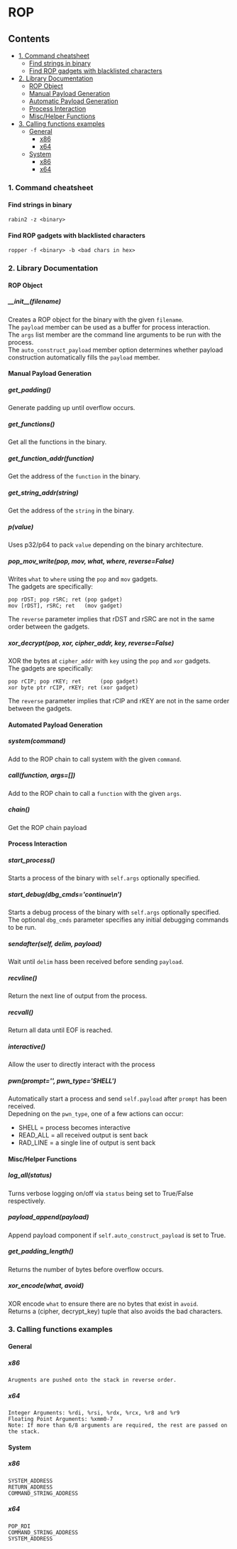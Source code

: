 # ROP
## Contents
- [1. Command cheatsheet](#1-command-cheatsheet)
  * [Find strings in binary](#find-strings-in-binary)
  * [Find ROP gadgets with blacklisted characters](#find-rop-gadgets-with-blacklisted-characters)
- [2. Library Documentation](#2-library-documentation)
  * [ROP Object](#rop-object)
  * [Manual Payload Generation](#manual-payload-generation)
  * [Automatic Payload Generation](#automatic-payload-generation)
  * [Process Interaction](#process-interaction)
  * [Misc/Helper Functions](#misc-helper-functions)
- [3. Calling functions examples](#3-calling-functions-examples)
  * [General](#general)
    + [x86](#x86)
    + [x64](#x64)
  * [System](#system)
    + [x86](#x86)
    + [x64](#x64)


### 1. Command cheatsheet
#### Find strings in binary
`rabin2 -z <binary>`
#### Find ROP gadgets with blacklisted characters
`ropper -f <binary> -b <bad chars in hex>`


### 2. Library Documentation
#### ROP Object
##### \_\_init\_\_(filename)
Creates a ROP object for the binary with the given `filename`.  
The `payload` member can be used as a buffer for process interaction.  
The `args` list member are the command line arguments to be run with the process.  
The `auto_construct_payload` member option determines whether payload construction automatically fills the `payload` member.

#### Manual Payload Generation
##### get_padding()
Generate padding up until overflow occurs.
##### get_functions()
Get all the functions in the binary.
##### get_function_addr(function)
Get the address of the `function` in the binary.
##### get_string_addr(string)
Get the address of the `string` in the binary.
##### p(value)
Uses p32/p64 to pack `value` depending on the binary architecture.
##### pop_mov_write(pop, mov, what, where, reverse=False)
Writes `what` to `where` using the `pop` and `mov` gadgets.  
The gadgets are specifically:
```
pop rDST; pop rSRC; ret (pop gadget)
mov [rDST], rSRC; ret   (mov gadget)
```
The `reverse` parameter implies that rDST and rSRC are not in the same order between the gadgets.
##### xor_decrypt(pop, xor, cipher_addr, key, reverse=False)
XOR the bytes at `cipher_addr` with `key` using the `pop` and `xor` gadgets.  
The gadgets are specifically:
```
pop rCIP; pop rKEY; ret      (pop gadget)
xor byte ptr rCIP, rKEY; ret (xor gadget)
```
The `reverse` parameter implies that rCIP and rKEY are not in the same order between the gadgets.

#### Automated Payload Generation
##### system(command)
Add to the ROP chain to call system with the given `command`.
##### call(function, args=[])
Add to the ROP chain to call a `function` with the given `args`.
##### chain()
Get the ROP chain payload

#### Process Interaction
##### start_process()
Starts a process of the binary with `self.args` optionally specified.
##### start_debug(dbg_cmds='continue\n')
Starts a debug process of the binary with `self.args` optionally specified.  
The optional `dbg_cmds` parameter specifies any initial debugging commands to be run.
##### sendafter(self, delim, payload)
Wait until `delim` hass been received before sending `payload`.
##### recvline()
Return the next line of output from the process.
##### recvall()
Return all data until EOF is reached.
##### interactive()
Allow the user to directly interact with the process
##### pwn(prompt='', pwn_type='SHELL')
Automatically start a process and send `self.payload` after `prompt` has been received.  
Depedning on the `pwn_type`, one of a few actions can occur:  
- SHELL = process becomes interactive
- READ_ALL = all received output is sent back
- RAD_LINE = a single line of output is sent back

#### Misc/Helper Functions
##### log_all(status)
Turns verbose logging on/off via `status` being set to True/False respectively.
##### payload_append(payload)
Append payload component if `self.auto_construct_payload` is set to True.
##### get_padding_length()
Returns the number of bytes before overflow occurs.
##### xor_encode(what, avoid)
XOR encode `what` to ensure there are no bytes that exist in `avoid`.  
Returns a (cipher, decrypt_key) tuple that also avoids the bad characters.


### 3. Calling functions examples
#### General
##### x86
```
Arugments are pushed onto the stack in reverse order.
```
##### x64
```
Integer Arguments: %rdi, %rsi, %rdx, %rcx, %r8 and %r9
Floating Point Arguments: %xmm0-7
Note: If more than 6/8 arguments are required, the rest are passed on the stack.
```
#### System
##### x86
```
SYSTEM_ADDRESS
RETURN_ADDRESS
COMMAND_STRING_ADDRESS
```
##### x64
```
POP_RDI
COMMAND_STRING_ADDRESS
SYSTEM_ADDRESS
```
